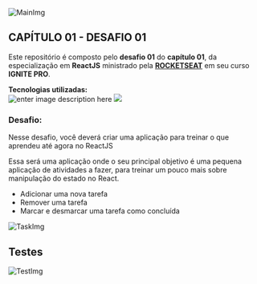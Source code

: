 ![MainImg](https://res.cloudinary.com/dloadb2bx/image/upload/v1635994845/0ff8ac80-8026-11eb-8ed1-e8b77764fbcd_el3ft3.png)

## CAPÍTULO 01 - DESAFIO 01

Este repositório é composto pelo **desafio 01** do **capítulo 01**, da especialização em **ReactJS**  ministrado pela **[ROCKETSEAT](https://www.rocketseat.com.br/)** em seu curso **IGNITE PRO**.

**Tecnologias utilizadas:** <br>![enter image description here](https://img.shields.io/badge/React-20232A?style=for-the-badge&logo=react&logoColor=61DAFB) ![ ](https://img.shields.io/badge/TypeScript-007ACC?style=for-the-badge&logo=typescript&logoColor=white)


### Desafio:
Nesse desafio, você deverá criar uma aplicação para treinar o que aprendeu até agora no ReactJS

Essa será uma aplicação onde o seu principal objetivo é uma pequena aplicação de atividades a fazer, para treinar um pouco mais sobre manipulação do estado no React.

-   Adicionar uma nova tarefa
-   Remover uma tarefa
-   Marcar e desmarcar uma tarefa como concluída



![TaskImg](https://res.cloudinary.com/dloadb2bx/image/upload/v1635994605/todoList_i8jcgj.gif)


## Testes

![TestImg](https://res.cloudinary.com/dloadb2bx/image/upload/v1635994970/testsReact_jkkwvt.png)